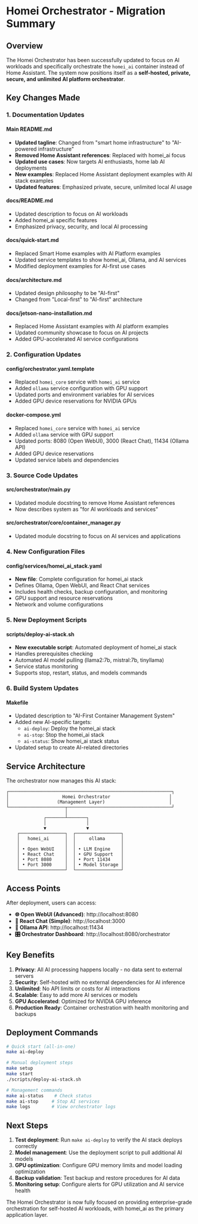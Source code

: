 # Homei Orchestrator - Migration Summary

## Overview
The Homei Orchestrator has been successfully updated to focus on AI workloads and specifically orchestrate the `homei_ai` container instead of Home Assistant. The system now positions itself as a **self-hosted, private, secure, and unlimited AI platform orchestrator**.

## Key Changes Made

### 1. Documentation Updates

#### Main README.md
- **Updated tagline**: Changed from "smart home infrastructure" to "AI-powered infrastructure"
- **Removed Home Assistant references**: Replaced with homei_ai focus
- **Updated use cases**: Now targets AI enthusiasts, home lab AI deployments
- **New examples**: Replaced Home Assistant deployment examples with AI stack examples
- **Updated features**: Emphasized private, secure, unlimited local AI usage

#### docs/README.md
- Updated description to focus on AI workloads
- Added homei_ai specific features
- Emphasized privacy, security, and local AI processing

#### docs/quick-start.md
- Replaced Smart Home examples with AI Platform examples
- Updated service templates to show homei_ai, Ollama, and AI services
- Modified deployment examples for AI-first use cases

#### docs/architecture.md
- Updated design philosophy to be "AI-first"
- Changed from "Local-first" to "AI-first" architecture

#### docs/jetson-nano-installation.md
- Replaced Home Assistant examples with AI platform examples
- Updated community showcase to focus on AI projects
- Added GPU-accelerated AI service configurations

### 2. Configuration Updates

#### config/orchestrator.yaml.template
- Replaced `homei_core` service with `homei_ai` service
- Added `ollama` service configuration with GPU support
- Updated ports and environment variables for AI services
- Added GPU device reservations for NVIDIA GPUs

#### docker-compose.yml
- Replaced `homei_core` service with `homei_ai` service
- Added `ollama` service with GPU support
- Updated ports: 8080 (Open WebUI), 3000 (React Chat), 11434 (Ollama API)
- Added GPU device reservations
- Updated service labels and dependencies

### 3. Source Code Updates

#### src/orchestrator/main.py
- Updated module docstring to remove Home Assistant references
- Now describes system as "for AI workloads and services"

#### src/orchestrator/core/container_manager.py
- Updated module docstring to focus on AI services and applications

### 4. New Configuration Files

#### config/services/homei_ai_stack.yaml
- **New file**: Complete configuration for homei_ai stack
- Defines Ollama, Open WebUI, and React Chat services
- Includes health checks, backup configuration, and monitoring
- GPU support and resource reservations
- Network and volume configurations

### 5. New Deployment Scripts

#### scripts/deploy-ai-stack.sh
- **New executable script**: Automated deployment of homei_ai stack
- Handles prerequisites checking
- Automated AI model pulling (llama2:7b, mistral:7b, tinyllama)
- Service status monitoring
- Supports stop, restart, status, and models commands

### 6. Build System Updates

#### Makefile
- Updated description to "AI-First Container Management System"
- Added new AI-specific targets:
  - `ai-deploy`: Deploy the homei_ai stack
  - `ai-stop`: Stop the homei_ai stack  
  - `ai-status`: Show homei_ai stack status
- Updated setup to create AI-related directories

## Service Architecture

The orchestrator now manages this AI stack:

```
┌─────────────────────────────────────────────────────────────┐
│                    Homei Orchestrator                      │
│                  (Management Layer)                        │
└─────────────────────┬───────────────────────────────────────┘
                      │
              ┌───────┴───────┐
              │               │
              ▼               ▼
    ┌─────────────────┐  ┌─────────────────┐
    │   homei_ai      │  │     ollama      │
    │                 │  │                 │
    │ • Open WebUI    │  │ • LLM Engine    │
    │ • React Chat    │  │ • GPU Support   │
    │ • Port 8080     │  │ • Port 11434    │
    │ • Port 3000     │  │ • Model Storage │
    └─────────────────┘  └─────────────────┘
```

## Access Points

After deployment, users can access:

- **🌐 Open WebUI (Advanced)**: http://localhost:8080
- **💬 React Chat (Simple)**: http://localhost:3000  
- **🤖 Ollama API**: http://localhost:11434
- **🎛️ Orchestrator Dashboard**: http://localhost:8080/orchestrator

## Key Benefits

1. **Privacy**: All AI processing happens locally - no data sent to external servers
2. **Security**: Self-hosted with no external dependencies for AI inference
3. **Unlimited**: No API limits or costs for AI interactions
4. **Scalable**: Easy to add more AI services or models
5. **GPU Accelerated**: Optimized for NVIDIA GPU inference
6. **Production Ready**: Container orchestration with health monitoring and backups

## Deployment Commands

```bash
# Quick start (all-in-one)
make ai-deploy

# Manual deployment steps
make setup
make start
./scripts/deploy-ai-stack.sh

# Management commands
make ai-status    # Check status
make ai-stop     # Stop AI services
make logs        # View orchestrator logs
```

## Next Steps

1. **Test deployment**: Run `make ai-deploy` to verify the AI stack deploys correctly
2. **Model management**: Use the deployment script to pull additional AI models
3. **GPU optimization**: Configure GPU memory limits and model loading optimization
4. **Backup validation**: Test backup and restore procedures for AI data
5. **Monitoring setup**: Configure alerts for GPU utilization and AI service health

The Homei Orchestrator is now fully focused on providing enterprise-grade orchestration for self-hosted AI workloads, with homei_ai as the primary application layer.
